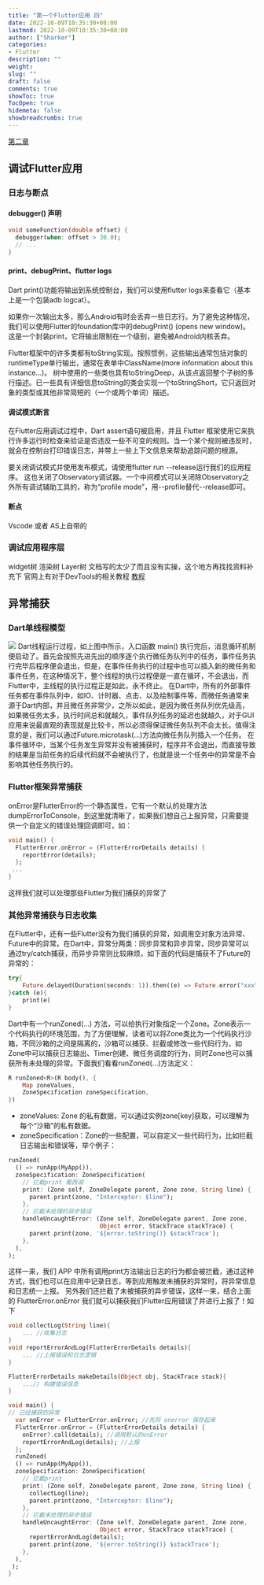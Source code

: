 ```yaml
---
title: "第一个Flutter应用 四"
date: 2022-10-09T10:35:30+08:00 
lastmod: 2022-10-09T10:35:30+08:00
author: ["Sharker"] 
categories: 
- Flutter
description: ""
weight: 
slug: ""
draft: false 
comments: true 
showToc: true 
TocOpen: true 
hidemeta: false 
showbreadcrumbs: true 
---
```


[第二章](https://book.flutterchina.club/chapter2/first_flutter_app.html#_2-1-1-%E5%88%9B%E5%BB%BAflutter%E5%BA%94%E7%94%A8%E6%A8%A1%E6%9D%BF)

## 调试Flutter应用
### 日志与断点
#### debugger() 声明
```dart
void someFunction(double offset) {
  debugger(when: offset > 30.0);
  // ...
}
```

#### print、debugPrint、flutter logs
Dart print()功能将输出到系统控制台，我们可以使用flutter logs来查看它（基本上是一个包装adb logcat）。

如果你一次输出太多，那么Android有时会丢弃一些日志行。为了避免这种情况，我们可以使用Flutter的foundation库中的debugPrint() (opens new window)。 这是一个封装print，它将输出限制在一个级别，避免被Android内核丢弃。

Flutter框架中的许多类都有toString实现。按照惯例，这些输出通常包括对象的runtimeType单行输出，通常在表单中ClassName(more information about this instance…)。 树中使用的一些类也具有toStringDeep，从该点返回整个子树的多行描述。已一些具有详细信息toString的类会实现一个toStringShort，它只返回对象的类型或其他非常简短的（一个或两个单词）描述。

#### 调试模式断言
在Flutter应用调试过程中，Dart assert语句被启用，并且 Flutter 框架使用它来执行许多运行时检查来验证是否违反一些不可变的规则。当一个某个规则被违反时，就会在控制台打印错误日志，并带上一些上下文信息来帮助追踪问题的根源。

要关闭调试模式并使用发布模式，请使用flutter run --release运行我们的应用程序。 这也关闭了Observatory调试器。一个中间模式可以关闭除Observatory之外所有调试辅助工具的，称为“profile mode”，用--profile替代--release即可。

#### 断点
Vscode 或者 AS上自带的

### 调试应用程序层
widget树 渲染树 Layer树
文档写的太少了而且没有实操，这个地方再找找资料补充下
官网上有对于DevTools的相关教程
[教程](https://docs.flutter.dev/development/tools/devtools/overview)

## 异常捕获
### Dart单线程模型
![](http://media.wjbbf.cn/mweb/16652812113231.jpg)
Dart线程运行过程，如上图中所示，入口函数 main() 执行完后，消息循环机制便启动了。首先会按照先进先出的顺序逐个执行微任务队列中的任务，事件任务执行完毕后程序便会退出，但是，在事件任务执行的过程中也可以插入新的微任务和事件任务，在这种情况下，整个线程的执行过程便是一直在循环，不会退出，而Flutter中，主线程的执行过程正是如此，永不终止。
在Dart中，所有的外部事件任务都在事件队列中，如IO、计时器、点击、以及绘制事件等，而微任务通常来源于Dart内部，并且微任务非常少，之所以如此，是因为微任务队列优先级高，如果微任务太多，执行时间总和就越久，事件队列任务的延迟也就越久，对于GUI应用来说最直观的表现就是比较卡，所以必须得保证微任务队列不会太长。值得注意的是，我们可以通过Future.microtask(…)方法向微任务队列插入一个任务。
在事件循环中，当某个任务发生异常并没有被捕获时，程序并不会退出，而直接导致的结果是当前任务的后续代码就不会被执行了，也就是说一个任务中的异常是不会影响其他任务执行的。

### Flutter框架异常捕获
onError是FlutterError的一个静态属性，它有一个默认的处理方法 dumpErrorToConsole，到这里就清晰了，如果我们想自己上报异常，只需要提供一个自定义的错误处理回调即可，如：
```dart
void main() {
  FlutterError.onError = (FlutterErrorDetails details) {
    reportError(details);
  };
 ...
}
```
这样我们就可以处理那些Flutter为我们捕获的异常了

### 其他异常捕获与日志收集
在Flutter中，还有一些Flutter没有为我们捕获的异常，如调用空对象方法异常、Future中的异常。在Dart中，异常分两类：同步异常和异步异常，同步异常可以通过try/catch捕获，而异步异常则比较麻烦，如下面的代码是捕获不了Future的异常的：
```dart
try{
    Future.delayed(Duration(seconds: 1)).then((e) => Future.error("xxx"));
}catch (e){
    print(e)
}
```

Dart中有一个runZoned(...) 方法，可以给执行对象指定一个Zone。Zone表示一个代码执行的环境范围，为了方便理解，读者可以将Zone类比为一个代码执行沙箱，不同沙箱的之间是隔离的，沙箱可以捕获、拦截或修改一些代码行为，如Zone中可以捕获日志输出、Timer创建、微任务调度的行为，同时Zone也可以捕获所有未处理的异常。下面我们看看runZoned(...)方法定义：
```dart
R runZoned<R>(R body(), {
    Map zoneValues, 
    ZoneSpecification zoneSpecification,
}) 
```
* zoneValues: Zone 的私有数据，可以通过实例zone[key]获取，可以理解为每个“沙箱”的私有数据。
* zoneSpecification：Zone的一些配置，可以自定义一些代码行为，比如拦截日志输出和错误等，举个例子：
```dart
runZoned(
  () => runApp(MyApp()),
  zoneSpecification: ZoneSpecification(
    // 拦截print 蜀西湖
    print: (Zone self, ZoneDelegate parent, Zone zone, String line) {
      parent.print(zone, "Interceptor: $line");
    },
    // 拦截未处理的异步错误
    handleUncaughtError: (Zone self, ZoneDelegate parent, Zone zone,
                          Object error, StackTrace stackTrace) {
      parent.print(zone, '${error.toString()} $stackTrace');
    },
  ),
);
```
这样一来，我们 APP 中所有调用print方法输出日志的行为都会被拦截，通过这种方式，我们也可以在应用中记录日志，等到应用触发未捕获的异常时，将异常信息和日志统一上报。
另外我们还拦截了未被捕获的异步错误，这样一来，结合上面的 FlutterError.onError 我们就可以捕获我们Flutter应用错误了并进行上报了！如下

```dart
void collectLog(String line){
    ... //收集日志
}
void reportErrorAndLog(FlutterErrorDetails details){
    ... //上报错误和日志逻辑
}

FlutterErrorDetails makeDetails(Object obj, StackTrace stack){
    ...// 构建错误信息
}

void main() {
// 已经捕获的异常
  var onError = FlutterError.onError; //先将 onerror 保存起来
  FlutterError.onError = (FlutterErrorDetails details) {
    onError?.call(details); //调用默认的onError
    reportErrorAndLog(details); //上报
  };
  runZoned(
  () => runApp(MyApp()),
  zoneSpecification: ZoneSpecification(
    // 拦截print
    print: (Zone self, ZoneDelegate parent, Zone zone, String line) {
      collectLog(line);
      parent.print(zone, "Interceptor: $line");
    },
    // 拦截未处理的异步错误
    handleUncaughtError: (Zone self, ZoneDelegate parent, Zone zone,
                          Object error, StackTrace stackTrace) {
      reportErrorAndLog(details);
      parent.print(zone, '${error.toString()} $stackTrace');
    },
  ),
 );
}
```